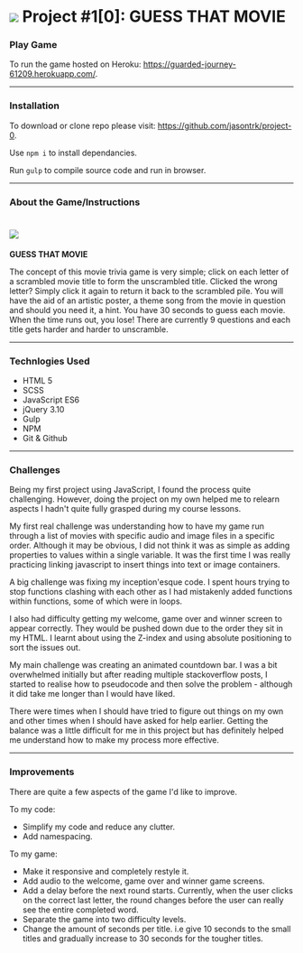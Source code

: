 # ![](https://ga-dash.s3.amazonaws.com/production/assets/logo-9f88ae6c9c3871690e33280fcf557f33.png) Project #1[0]: GUESS THAT MOVIE


### Play Game
To run the game hosted on Heroku: https://guarded-journey-61209.herokuapp.com/.

----
### Installation

To download or clone repo please visit:
https://github.com/jasontrk/project-0.

Use ```npm i``` to install dependancies.

Run ```gulp``` to compile source code and run in browser.

---

### About the Game/Instructions

# ![](https://s3-eu-west-1.amazonaws.com/wdi27imageupload/Screen+Shot+2017-08-17+at+22.20.28.png)

**GUESS THAT MOVIE**

The concept of this movie trivia game is very simple; click on each letter of a scrambled movie title to form the unscrambled title. Clicked the wrong letter? Simply click it again to return it back to the scrambled pile. You will have the aid of an artistic poster, a theme song from the movie in question and should you need it, a hint. You have 30 seconds to guess each movie. When the time runs out, you lose! There are currently 9 questions and each title gets harder and harder to unscramble.

---

### Technlogies Used

* HTML 5
* SCSS
* JavaScript ES6
* jQuery 3.10
* Gulp
* NPM
* Git & Github

---

### Challenges

Being my first project using JavaScript, I found the process quite challenging. However, doing the project on my own helped me to relearn aspects I hadn't quite fully grasped during my course lessons.

My first real challenge was understanding how to have my game run through a list of movies with specific audio and image files in a specific order. Although it may be obvious, I did not think it was as simple as adding properties to values within a single variable. It was the first time I was really practicing linking javascript to insert things into text or image containers.

A big challenge was fixing my inception'esque code. I spent hours trying to stop functions clashing with each other as I had mistakenly added functions within functions, some of which were in loops. 

I also had difficulty getting my welcome, game over and winner screen to appear correctly. They would be pushed down due to the order they sit in my HTML. I learnt about using the Z-index and using absolute positioning to sort the issues out.

My main challenge was creating an animated countdown bar. I was a bit overwhelmed initially but after reading multiple stackoverflow posts, I started to realise how to pseudocode and then solve the problem - although it did take me longer than I would have liked.

There were times when I should have tried to figure out things on my own and other times when I should have asked for help earlier. Getting the balance was a little difficult for me in this project but has definitely helped me understand how to make my process more effective.

---

### Improvements

There are quite a few aspects of the game I'd like to improve.

To my code:
* Simplify my code and reduce any clutter.
* Add namespacing.

To my game:
* Make it responsive and completely restyle it.
* Add audio to the welcome, game over and winner game screens.
* Add a delay before the next round starts. Currently, when the user clicks on the correct last letter, the round changes before the user can really see the entire completed word.
* Separate the game into two difficulty levels.
* Change the amount of seconds per title. i.e give 10 seconds to the small titles and gradually increase to 30 seconds for the tougher titles.  
